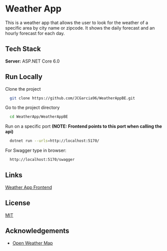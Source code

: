 
# Weather App

This is a weather app that allows the user to look for the weather of a specific area by city name or zipcode.
It shows the daily forecast and an hourly forecast for each day.

 ## Tech Stack

**Server:** ASP.NET Core 6.0

## Run Locally

Clone the project

```bash
  git clone https://github.com/JCGarcia96/WeatherAppBE.git
```

Go to the project directory

```bash
  cd WeatherApp/WeatherAppBE
```

Run on a specific port
**(NOTE: Frontend points to this port when calling the api)**

```bash
  dotnet run --urls=http://localhost:5170/
```

For Swagger type in browser:
```bash
  http://localhost:5170/swagger
```

## Links
[Weather App Frontend](https://github.com/JCGarcia96/WeatherApp/)

## License

[MIT](https://choosealicense.com/licenses/mit/)


## Acknowledgements

 - [Open Weather Map](https://openweathermap.org/)



